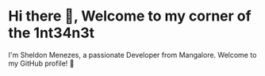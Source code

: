# Hi there 👋, Welcome to my corner of the 1nt34n3t

I'm Sheldon Menezes, a passionate Developer from Mangalore. Welcome to my GitHub profile! 🚀
